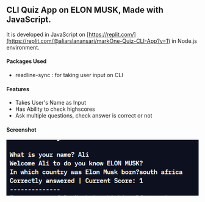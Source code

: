 ## CLI Quiz App on ELON MUSK, Made with JavaScript.
   
   
It is developed in JavaScript on [https://replit.com/](https://replit.com/@aliarslanansari/markOne-Quiz-CLI-App?v=1) in Node.js environment.

#### Packages Used
- readline-sync : for taking user input on CLI

#### Features 
- Takes User's Name as Input
- Has Ability to check highscores
- Ask multiple questions, check answer is correct or not

#### Screenshot
![screenshot](cli-app.PNG)